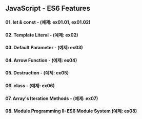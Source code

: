 ## JavaScript - ES6 Features

#### 01. let & const - (예제: ex01.01, ex01.02)
#### 02. Template Literal - (예제: ex02)
#### 03. Default Parameter - (예제: ex03)
#### 04. Arrow Function - (예제: ex04)
#### 05. Destruction - (예제: ex05)
#### 06. class - (예제: ex06)
#### 07. Array's Iteration Methods - (예제: ex07)
#### 08. Module Programming II: ES6 Module System (예제: ex08)